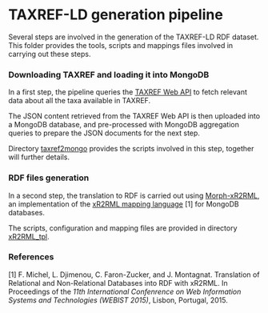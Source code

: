 # TAXREF-LD generation pipeline

Several steps are involved in the generation of the TAXREF-LD RDF dataset. This folder provides the tools, scripts and mappings files involved in carrying out these steps.


### Downloading TAXREF and loading it into MongoDB

In a first step, the pipeline queries the [TAXREF Web API](https://taxref.mnhn.fr/taxref-web/api/doc) to fetch relevant data about all the taxa available in TAXREF.

The JSON content retrieved from the TAXREF Web API is then uploaded into a MongoDB database, and pre-processed with MongoDB aggregation queries to prepare the JSON documents for the next step.

Directory [taxref2mongo](taxref2mongo) provides the scripts involved in this step, together will further details.


### RDF files generation

In a second step, the translation to RDF is carried out using [Morph-xR2RML](https://github.com/frmichel/morph-xr2rml/), an implementation of the [xR2RML mapping language](http://i3s.unice.fr/~fmichel/xr2rml_specification.html) [1] for MongoDB databases.

The scripts, configuration and mapping files are provided in directory [xR2RML_tpl](xR2RML_tpl).


### References

[1] F. Michel, L. Djimenou, C. Faron-Zucker, and J. Montagnat. Translation of Relational and Non-Relational Databases into RDF with xR2RML.
In Proceedings of the *11th International Confenrence on Web Information Systems and Technologies (WEBIST 2015)*, Lisbon, Portugal, 2015.

